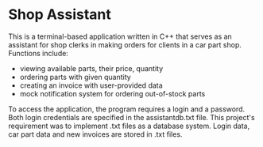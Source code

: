# Shop Assistant

This is a terminal-based application written in C++ that serves as 
an assistant for shop clerks in making orders for clients in a car part shop.
Functions include:
- viewing available parts, their price, quantity
- ordering parts with given quantity
- creating an invoice with user-provided data
- mock notification system for ordering out-of-stock parts

To access the application, the program requires a login and a password.
Both login credentials are specified in the assistantdb.txt file.
This project's requirement was to implement .txt files as a database system. Login data,
car part data and new invoices are stored in .txt files.
